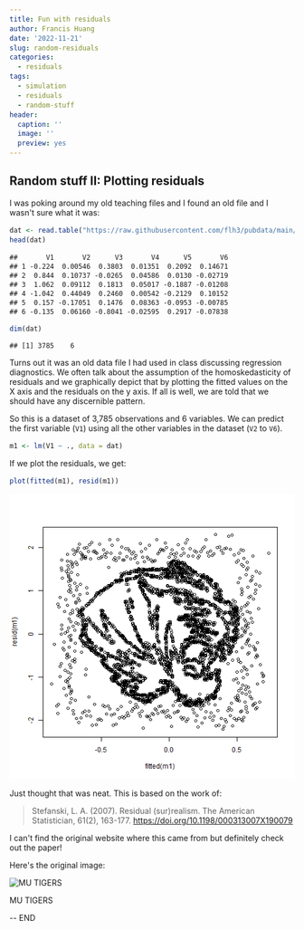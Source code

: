 ```yaml
---
title: Fun with residuals
author: Francis Huang
date: '2022-11-21'
slug: random-residuals
categories:
  - residuals
tags:
  - simulation
  - residuals
  - random-stuff
header:
  caption: ''
  image: ''
  preview: yes
---
```


## Random stuff II: Plotting residuals

I was poking around my old teaching files and I found an old file and I wasn't sure what it was:


``` r
dat <- read.table("https://raw.githubusercontent.com/flh3/pubdata/main/Stefanski_2007/mizzo_1_data_yx1x5.txt")
head(dat)
```

```
##       V1       V2      V3       V4      V5       V6
## 1 -0.224  0.00546  0.3803  0.01351  0.2092  0.14671
## 2  0.844  0.10737 -0.0265  0.04586  0.0130 -0.02719
## 3  1.062  0.09112  0.1813  0.05017 -0.1887 -0.01208
## 4 -1.042  0.44049  0.2460  0.00542 -0.2129  0.10152
## 5  0.157 -0.17051  0.1476  0.08363 -0.0953 -0.00785
## 6 -0.135  0.06160 -0.8041 -0.02595  0.2917 -0.07838
```

``` r
dim(dat)
```

```
## [1] 3785    6
```

Turns out it was an old data file I had used in class discussing regression diagnostics. We often talk about the assumption of the homoskedasticity of residuals and we graphically depict that by plotting the fitted values on the X axis and the residuals on the y axis. If all is well, we are told that we should have any discernible pattern.

So this is a dataset of 3,785 observations and 6 variables. We can predict the first variable (`V1`) using all the other variables in the dataset (`V2` to `V6`).


``` r
m1 <- lm(V1 ~ ., data = dat)
```

If we plot the residuals, we get:


``` r
plot(fitted(m1), resid(m1))
```

![plot of chunk unnamed-chunk-3](unnamed-chunk-3-1.png)

Just thought that was neat. This is based on the work of: 

> Stefanski, L. A. (2007). Residual (sur)realism. The American Statistician, 61(2), 163-177. https://doi.org/10.1198/000313007X190079

I can't find the original website where this came from but definitely check out the paper!

Here's the original image:

<div class="figure">
<img src="https://upload.wikimedia.org/wikipedia/en/thumb/2/2c/Missouri_Tigers_logo.svg/300px-Missouri_Tigers_logo.svg.png" alt="MU TIGERS" width="65%" />
<p class="caption">MU TIGERS</p>
</div>



-- END





